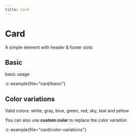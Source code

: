 ```yaml
---
title: Card
---
```

# Card

A simple element with header & footer slots

## Basic

basic usage

:c-example{file="card/basic"}

## Color variations

Valid colors: white, gray, blue, green, red, sky, teal and yellow

You can also use **custom:color** to replace the color variation

:c-example{file="card/color-variations"}